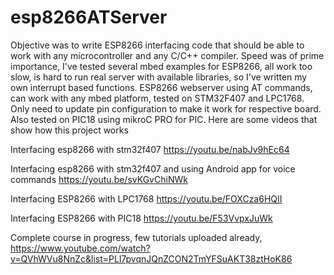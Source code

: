 # esp8266ATServer
Objective was to write ESP8266 interfacing code that should be able to work with any microcontroller and any C/C++ compiler.
Speed was of prime importance, I've tested several mbed examples for ESP8266, all work too slow, is hard to run real server with available libraries, so I've written my own interrupt based functions. 
ESP8266 webserver using AT commands, can work with any mbed platform, tested on STM32F407 and LPC1768. Only need to update pin configuration to make it work for respective board. Also tested on PIC18 using mikroC PRO for PIC.
Here are some videos that show how this project works

Interfacing esp8266 with stm32f407
https://youtu.be/nabJv9hEc64

Interfacing esp8266 with stm32f407 and using Android app for voice commands
https://youtu.be/svKGvChiNWk

Interfacing ESP8266 with LPC1768
https://youtu.be/FOXCza6HQII

Interfacing ESP8266 with PIC18
https://youtu.be/F53VvpxJuWk

Complete course in progress, few tutorials uploaded already, 
https://www.youtube.com/watch?v=QVhWVu8NnZc&list=PLl7pvqnJQnZCON2TmYFSuAKT38ztHoK86
